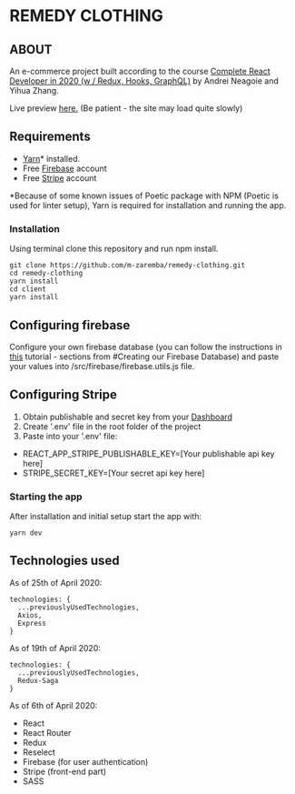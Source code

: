 # REMEDY CLOTHING

## ABOUT

An e-commerce project built according to the course [Complete React Developer in 2020 (w / Redux, Hooks, GraphQL)](https://www.udemy.com/course/complete-react-developer-zero-to-mastery/) by Andrei Neagoie and Yihua Zhang.

Live preview [here.](https://remedy-clth.herokuapp.com/) (Be patient - the site may load quite slowly)

## Requirements

- [Yarn](https://yarnpkg.com/)\* installed.
- Free [Firebase](https://firebase.google.com) account
- Free [Stripe](https://stripe.com/) account

\*Because of some known issues of Poetic package with NPM (Poetic is used for linter setup), Yarn is required for installation and running the app.

### Installation

Using terminal clone this repository and run npm install.

```
git clone https://github.com/m-zaremba/remedy-clothing.git
cd remedy-clothing
yarn install
cd client
yarn install
```

## Configuring firebase

Configure your own firebase database (you can follow the instructions in [this](https://css-tricks.com/intro-firebase-react/) tutorial - sections from #Creating our Firebase Database) and paste your values into /src/firebase/firebase.utils.js file.

## Configuring Stripe

1. Obtain publishable and secret key from your [Dashboard](https://dashboard.stripe.com/account/apikeys)
2. Create '.env' file in the root folder of the project
3. Paste into your '.env' file:

- REACT_APP_STRIPE_PUBLISHABLE_KEY=[Your publishable api key here]
- STRIPE_SECRET_KEY=[Your secret api key here]

### Starting the app

After installation and initial setup start the app with:

```
yarn dev
```

## Technologies used

As of 25th of April 2020:

```
technologies: {
  ...previouslyUsedTechnologies,
  Axios,
  Express
}
```

As of 19th of April 2020:

```
technologies: {
  ...previouslyUsedTechnologies,
  Redux-Saga
}
```

As of 6th of April 2020:

- React
- React Router
- Redux
- Reselect
- Firebase (for user authentication)
- Stripe (front-end part)
- SASS
